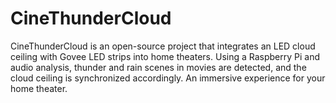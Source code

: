 # CineThunderCloud
CineThunderCloud is an open-source project that integrates an LED cloud ceiling with Govee LED strips into home theaters. Using a Raspberry Pi and audio analysis, thunder and rain scenes in movies are detected, and the cloud ceiling is synchronized accordingly. An immersive experience for your home theater.
